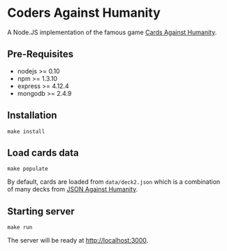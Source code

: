 # Coders Against Humanity

A Node.JS implementation of the famous game
[Cards Against Humanity](http://cardsagainsthumanity.com/).

## Pre-Requisites

* nodejs >= 0.10
* npm >= 1.3.10
* express >= 4.12.4
* mongodb >= 2.4.9

## Installation

    make install

## Load cards data

	make populate

By default, cards are loaded from `data/deck2.json` which is a combination of many
decks from [JSON Against Humanity](http://www.crhallberg.com/cah/json).

## Starting server

	make run

The server will be ready at [http://localhost:3000](http://localhost:3000).
